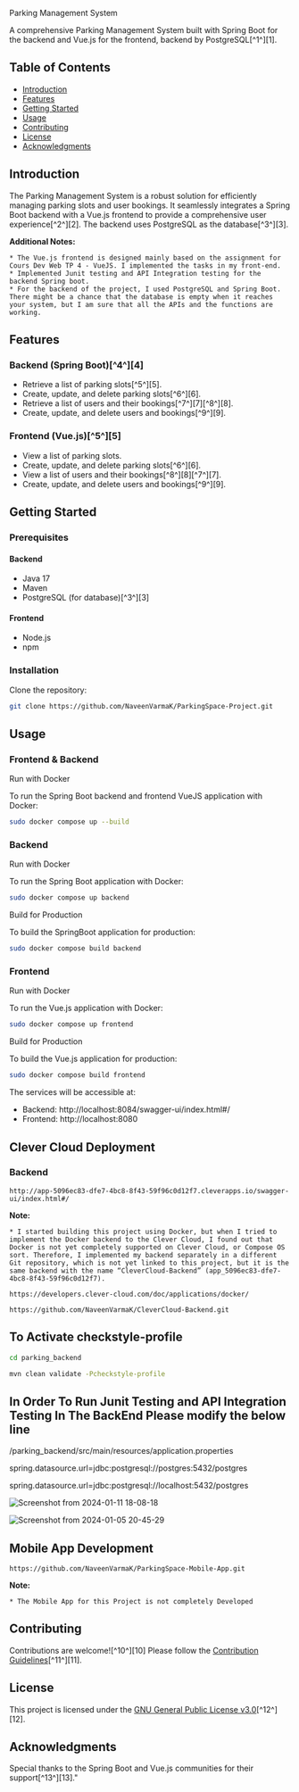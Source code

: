 Parking Management System

A comprehensive Parking Management System built with Spring Boot for the backend and Vue.js for the frontend, backend by PostgreSQL[^1^][1].

## Table of Contents

- [Introduction](#introduction)
- [Features](#features)
- [Getting Started](#getting-started)
- [Usage](#usage)
- [Contributing](#contributing)
- [License](#license)
- [Acknowledgments](#acknowledgments)

## Introduction

The Parking Management System is a robust solution for efficiently managing parking slots and user bookings. It seamlessly integrates a Spring Boot backend with a Vue.js frontend to provide a comprehensive user experience[^2^][2]. The backend uses PostgreSQL as the database[^3^][3].


**Additional Notes:**

    * The Vue.js frontend is designed mainly based on the assignment for Cours Dev Web TP 4 - VueJS. I implemented the tasks in my front-end.
    * Implemented Junit testing and API Integration testing for the backend Spring boot.
    * For the backend of the project, I used PostgreSQL and Spring Boot. There might be a chance that the database is empty when it reaches your system, but I am sure that all the APIs and the functions are working.

## Features

### Backend (Spring Boot)[^4^][4]

- Retrieve a list of parking slots[^5^][5].
- Create, update, and delete parking slots[^6^][6].
- Retrieve a list of users and their bookings[^7^][7][^8^][8].
- Create, update, and delete users and bookings[^9^][9].

### Frontend (Vue.js)[^5^][5]

- View a list of parking slots.
- Create, update, and delete parking slots[^6^][6].
- View a list of users and their bookings[^8^][8][^7^][7].
- Create, update, and delete users and bookings[^9^][9].

## Getting Started

### Prerequisites

#### Backend

- Java 17
- Maven
- PostgreSQL (for database)[^3^][3]

#### Frontend

- Node.js
- npm

### Installation

Clone the repository:

```bash
git clone https://github.com/NaveenVarmaK/ParkingSpace-Project.git
```

## Usage

### Frontend & Backend

Run with Docker

To run the Spring Boot backend and frontend VueJS application with Docker:

```bash
sudo docker compose up --build
```


### Backend

Run with Docker

To run the Spring Boot application with Docker:

```bash
sudo docker compose up backend
```

Build for Production

To build the SpringBoot application for production:

```bash
sudo docker compose build backend
```

### Frontend

Run with Docker

To run the Vue.js application with Docker:

```bash
sudo docker compose up frontend
```

Build for Production

To build the Vue.js application for production:

```bash
sudo docker compose build frontend
```

The services will be accessible at:

- Backend: http://localhost:8084/swagger-ui/index.html#/
- Frontend: http://localhost:8080


## Clever Cloud Deployment

### Backend

```Link To Clever Cloud Backend
http://app-5096ec83-dfe7-4bc8-8f43-59f96c0d12f7.cleverapps.io/swagger-ui/index.html#/
```

**Note:**

    * I started building this project using Docker, but when I tried to implement the Docker backend to the Clever Cloud, I found out that Docker is not yet completely supported on Clever Cloud, or Compose OS sort. Therefore, I implemented my backend separately in a different Git repository, which is not yet linked to this project, but it is the same backend with the name “CleverCloud-Backend” (app_5096ec83-dfe7-4bc8-8f43-59f96c0d12f7).


```Link To See CleverCloud Documentation
https://developers.clever-cloud.com/doc/applications/docker/
```

```Link To See Backend Repository for the CleverCloud Deployment
https://github.com/NaveenVarmaK/CleverCloud-Backend.git
```

## To Activate checkstyle-profile

```bash
cd parking_backend
```

```bash
mvn clean validate -Pcheckstyle-profile
```

## In Order To Run Junit Testing and API Integration Testing In The BackEnd Please modify the below line

/parking_backend/src/main/resources/application.properties

spring.datasource.url=jdbc:postgresql://postgres:5432/postgres

spring.datasource.url=jdbc:postgresql://localhost:5432/postgres


![Screenshot from 2024-01-11 18-08-18](https://github.com/NaveenVarmaK/ParkingSpace-Project/assets/64104378/52133e22-c174-4ffd-a4f8-7010cba093b7)

![Screenshot from 2024-01-05 20-45-29](https://github.com/NaveenVarmaK/ParkingSpace-Project/assets/64104378/c15ed63c-e4e4-4ac2-a48e-0917214f9f00)


## Mobile App Development

```Link to the Mobile App Development Repository
https://github.com/NaveenVarmaK/ParkingSpace-Mobile-App.git
```

**Note:**

    * The Mobile App for this Project is not completely Developed


## Contributing

Contributions are welcome![^10^][10] Please follow the [Contribution Guidelines](CONTRIBUTING.md)[^11^][11].

## License

This project is licensed under the [GNU General Public License v3.0](LICENSE)[^12^][12].

## Acknowledgments

Special thanks to the Spring Boot and Vue.js communities for their support[^13^][13]."

